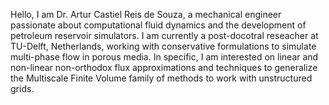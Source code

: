 Hello, I am Dr. Artur Castiel Reis de Souza, a mechanical engineer passionate about computational fluid dynamics and the development of petroleum reservoir simulators. I am currently a post-docotral reseacher at TU-Delft, Netherlands, working with conservative formulations to simulate multi-phase flow in porous media. In specific, I am interested on linear and non-linear non-orthodox flux approximations and techniques to generalize the Multiscale Finite Volume family of methods to work with unstructured grids.

<!---
arturcastiel/arturcastiel is a ✨ special ✨ repository because its `README.md` (this file) appears on your GitHub profile.
You can click the Preview link to take a look at your changes.
--->
